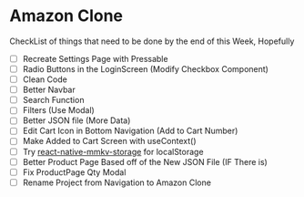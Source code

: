 # Amazon Clone
CheckList of things that need to be done by the end of this Week, Hopefully
- [ ] Recreate Settings Page with Pressable
- [ ] Radio Buttons in the LoginScreen (Modify Checkbox Component)
- [ ] Clean Code
- [ ] Better Navbar
- [ ] Search Function
- [ ] Filters (Use Modal)
- [ ] Better JSON file (More Data)
- [ ] Edit Cart Icon in Bottom Navigation (Add to Cart Number)
- [ ] Make Added to Cart Screen with useContext()
- [ ] Try [react-native-mmkv-storage](https://github.com/ammarahm-ed/react-native-mmkv-storage) for localStorage
- [ ] Better Product Page Based off of the New JSON File (IF There is)
- [ ] Fix ProductPage Qty Modal
- [ ] Rename Project from Navigation to Amazon Clone
